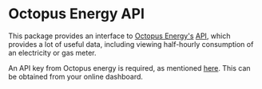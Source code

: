# Octopus Energy API

This package provides an interface to [Octopus Energy's](https://octopus.energy/) [API](https://developer.octopus.energy/docs/api/), which provides a lot of useful data, including viewing half-hourly consumption of an electricity or gas meter.

An API key from Octopus energy is required, as mentioned [here](https://developer.octopus.energy/docs/api/#authentication). This can be obtained from your online dashboard.